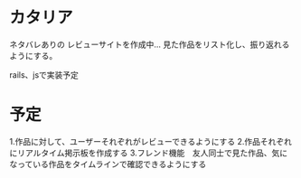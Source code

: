 # カタリア
ネタバレありの
レビューサイトを作成中...
見た作品をリスト化し、振り返れるようにする。

rails、jsで実装予定

# 予定
1.作品に対して、ユーザーそれぞれがレビューできるようにする
2.作品それぞれにリアルタイム掲示板を作成する
3.フレンド機能　友人同士で見た作品、気になっている作品をタイムラインで確認できるようにする
